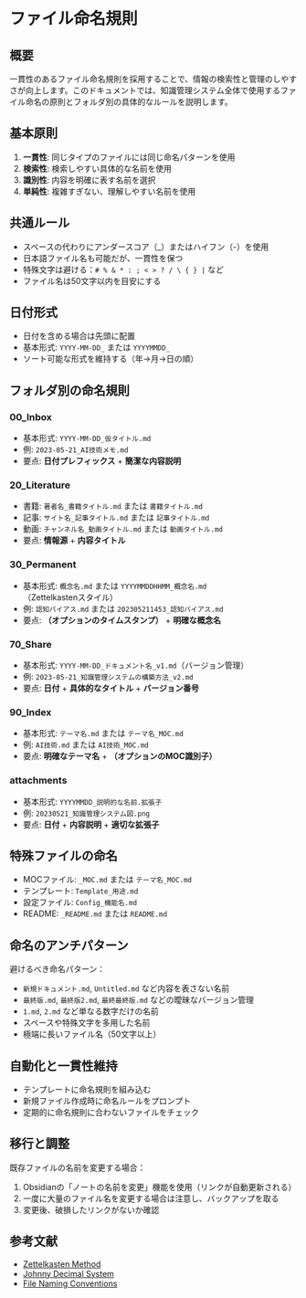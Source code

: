 # ファイル命名規則

## 概要

一貫性のあるファイル命名規則を採用することで、情報の検索性と管理のしやすさが向上します。このドキュメントでは、知識管理システム全体で使用するファイル命名の原則とフォルダ別の具体的なルールを説明します。

## 基本原則

1. **一貫性**: 同じタイプのファイルには同じ命名パターンを使用
2. **検索性**: 検索しやすい具体的な名前を使用
3. **識別性**: 内容を明確に表す名前を選択
4. **単純性**: 複雑すぎない、理解しやすい名前を使用

## 共通ルール

- スペースの代わりにアンダースコア（\_）またはハイフン（-）を使用
- 日本語ファイル名も可能だが、一貫性を保つ
- 特殊文字は避ける：`# % & * : ; < > ? / \ { } |` など
- ファイル名は50文字以内を目安にする

## 日付形式

- 日付を含める場合は先頭に配置
- 基本形式: `YYYY-MM-DD_` または `YYYYMMDD_`
- ソート可能な形式を維持する（年→月→日の順）

## フォルダ別の命名規則

### 00_Inbox

- 基本形式: `YYYY-MM-DD_仮タイトル.md`
- 例: `2023-05-21_AI技術メモ.md`
- 要点: **日付プレフィックス** + **簡潔な内容説明**

### 20_Literature

- 書籍: `著者名_書籍タイトル.md` または `書籍タイトル.md`
- 記事: `サイト名_記事タイトル.md` または `記事タイトル.md`
- 動画: `チャンネル名_動画タイトル.md` または `動画タイトル.md`
- 要点: **情報源** + **内容タイトル**

### 30_Permanent

- 基本形式: `概念名.md` または `YYYYMMDDHHMM_概念名.md`（Zettelkastenスタイル）
- 例: `認知バイアス.md` または `202305211453_認知バイアス.md`
- 要点: **（オプションのタイムスタンプ）** + **明確な概念名**

### 70_Share

- 基本形式: `YYYY-MM-DD_ドキュメント名_v1.md`（バージョン管理）
- 例: `2023-05-21_知識管理システムの構築方法_v2.md`
- 要点: **日付** + **具体的なタイトル** + **バージョン番号**

### 90_Index

- 基本形式: `テーマ名.md` または `テーマ名_MOC.md`
- 例: `AI技術.md` または `AI技術_MOC.md`
- 要点: **明確なテーマ名** + **（オプションのMOC識別子）**

### attachments

- 基本形式: `YYYYMMDD_説明的な名前.拡張子`
- 例: `20230521_知識管理システム図.png`
- 要点: **日付** + **内容説明** + **適切な拡張子**

## 特殊ファイルの命名

- MOCファイル: `_MOC.md` または `テーマ名_MOC.md`
- テンプレート: `Template_用途.md`
- 設定ファイル: `Config_機能名.md`
- README: `_README.md` または `README.md`

## 命名のアンチパターン

避けるべき命名パターン：

- `新規ドキュメント.md`, `Untitled.md` など内容を表さない名前
- `最終版.md`, `最終版2.md`, `最終最終版.md` などの曖昧なバージョン管理
- `1.md`, `2.md` など単なる数字だけの名前
- スペースや特殊文字を多用した名前
- 極端に長いファイル名（50文字以上）

## 自動化と一貫性維持

- テンプレートに命名規則を組み込む
- 新規ファイル作成時に命名ルールをプロンプト
- 定期的に命名規則に合わないファイルをチェック

## 移行と調整

既存ファイルの名前を変更する場合：

1. Obsidianの「ノートの名前を変更」機能を使用（リンクが自動更新される）
2. 一度に大量のファイル名を変更する場合は注意し、バックアップを取る
3. 変更後、破損したリンクがないか確認

## 参考文献

- [Zettelkasten Method](https://zettelkasten.de/posts/overview/)
- [Johnny Decimal System](https://johnnydecimal.com/)
- [File Naming Conventions](https://libguides.mit.edu/c.php?g=551454&p=3782778)
